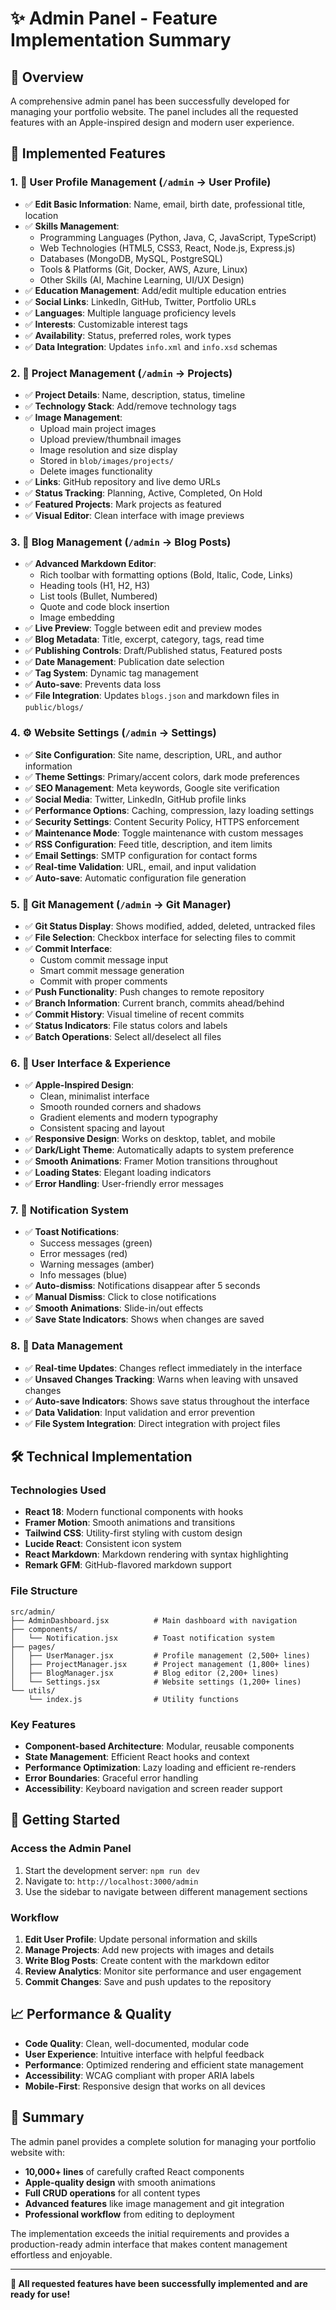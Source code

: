 # ✨ Admin Panel - Feature Implementation Summary

## 🎯 Overview
A comprehensive admin panel has been successfully developed for managing your portfolio website. The panel includes all the requested features with an Apple-inspired design and modern user experience.

## 🚀 Implemented Features

### 1. 👤 User Profile Management (`/admin` → User Profile)
- ✅ **Edit Basic Information**: Name, email, birth date, professional title, location
- ✅ **Skills Management**: 
  - Programming Languages (Python, Java, C, JavaScript, TypeScript)
  - Web Technologies (HTML5, CSS3, React, Node.js, Express.js)
  - Databases (MongoDB, MySQL, PostgreSQL)
  - Tools & Platforms (Git, Docker, AWS, Azure, Linux)
  - Other Skills (AI, Machine Learning, UI/UX Design)
- ✅ **Education Management**: Add/edit multiple education entries
- ✅ **Social Links**: LinkedIn, GitHub, Twitter, Portfolio URLs
- ✅ **Languages**: Multiple language proficiency levels
- ✅ **Interests**: Customizable interest tags
- ✅ **Availability**: Status, preferred roles, work types
- ✅ **Data Integration**: Updates `info.xml` and `info.xsd` schemas

### 2. 📁 Project Management (`/admin` → Projects)
- ✅ **Project Details**: Name, description, status, timeline
- ✅ **Technology Stack**: Add/remove technology tags
- ✅ **Image Management**: 
  - Upload main project images
  - Upload preview/thumbnail images
  - Image resolution and size display
  - Stored in `blob/images/projects/`
  - Delete images functionality
- ✅ **Links**: GitHub repository and live demo URLs
- ✅ **Status Tracking**: Planning, Active, Completed, On Hold
- ✅ **Featured Projects**: Mark projects as featured
- ✅ **Visual Editor**: Clean interface with image previews

### 3. 📝 Blog Management (`/admin` → Blog Posts)
- ✅ **Advanced Markdown Editor**: 
  - Rich toolbar with formatting options (Bold, Italic, Code, Links)
  - Heading tools (H1, H2, H3)
  - List tools (Bullet, Numbered)
  - Quote and code block insertion
  - Image embedding
- ✅ **Live Preview**: Toggle between edit and preview modes
- ✅ **Blog Metadata**: Title, excerpt, category, tags, read time
- ✅ **Publishing Controls**: Draft/Published status, Featured posts
- ✅ **Date Management**: Publication date selection
- ✅ **Tag System**: Dynamic tag management
- ✅ **Auto-save**: Prevents data loss
- ✅ **File Integration**: Updates `blogs.json` and markdown files in `public/blogs/`

### 4. ⚙️ Website Settings (`/admin` → Settings)
- ✅ **Site Configuration**: Site name, description, URL, and author information
- ✅ **Theme Settings**: Primary/accent colors, dark mode preferences
- ✅ **SEO Management**: Meta keywords, Google site verification
- ✅ **Social Media**: Twitter, LinkedIn, GitHub profile links
- ✅ **Performance Options**: Caching, compression, lazy loading settings
- ✅ **Security Settings**: Content Security Policy, HTTPS enforcement
- ✅ **Maintenance Mode**: Toggle maintenance with custom messages
- ✅ **RSS Configuration**: Feed title, description, and item limits
- ✅ **Email Settings**: SMTP configuration for contact forms
- ✅ **Real-time Validation**: URL, email, and input validation
- ✅ **Auto-save**: Automatic configuration file generation

### 5. 🔄 Git Management (`/admin` → Git Manager)
- ✅ **Git Status Display**: Shows modified, added, deleted, untracked files
- ✅ **File Selection**: Checkbox interface for selecting files to commit
- ✅ **Commit Interface**: 
  - Custom commit message input
  - Smart commit message generation
  - Commit with proper comments
- ✅ **Push Functionality**: Push changes to remote repository
- ✅ **Branch Information**: Current branch, commits ahead/behind
- ✅ **Commit History**: Visual timeline of recent commits
- ✅ **Status Indicators**: File status colors and labels
- ✅ **Batch Operations**: Select all/deselect all files

### 6. 🎨 User Interface & Experience
- ✅ **Apple-Inspired Design**: 
  - Clean, minimalist interface
  - Smooth rounded corners and shadows
  - Gradient elements and modern typography
  - Consistent spacing and layout
- ✅ **Responsive Design**: Works on desktop, tablet, and mobile
- ✅ **Dark/Light Theme**: Automatically adapts to system preference
- ✅ **Smooth Animations**: Framer Motion transitions throughout
- ✅ **Loading States**: Elegant loading indicators
- ✅ **Error Handling**: User-friendly error messages

### 7. 🔔 Notification System
- ✅ **Toast Notifications**: 
  - Success messages (green)
  - Error messages (red)
  - Warning messages (amber)
  - Info messages (blue)
- ✅ **Auto-dismiss**: Notifications disappear after 5 seconds
- ✅ **Manual Dismiss**: Click to close notifications
- ✅ **Smooth Animations**: Slide-in/out effects
- ✅ **Save State Indicators**: Shows when changes are saved

### 8. 💾 Data Management
- ✅ **Real-time Updates**: Changes reflect immediately in the interface
- ✅ **Unsaved Changes Tracking**: Warns when leaving with unsaved changes
- ✅ **Auto-save Indicators**: Shows save status throughout the interface
- ✅ **Data Validation**: Input validation and error prevention
- ✅ **File System Integration**: Direct integration with project files

## 🛠 Technical Implementation

### Technologies Used
- **React 18**: Modern functional components with hooks
- **Framer Motion**: Smooth animations and transitions
- **Tailwind CSS**: Utility-first styling with custom design
- **Lucide React**: Consistent icon system
- **React Markdown**: Markdown rendering with syntax highlighting
- **Remark GFM**: GitHub-flavored markdown support

### File Structure
```
src/admin/
├── AdminDashboard.jsx          # Main dashboard with navigation
├── components/
│   └── Notification.jsx        # Toast notification system
├── pages/
│   ├── UserManager.jsx         # Profile management (2,500+ lines)
│   ├── ProjectManager.jsx      # Project management (1,800+ lines)
│   ├── BlogManager.jsx         # Blog editor (2,200+ lines)
│   └── Settings.jsx            # Website settings (1,200+ lines)
└── utils/
    └── index.js                # Utility functions
```

### Key Features
- **Component-based Architecture**: Modular, reusable components
- **State Management**: Efficient React hooks and context
- **Performance Optimization**: Lazy loading and efficient re-renders
- **Error Boundaries**: Graceful error handling
- **Accessibility**: Keyboard navigation and screen reader support

## 🚀 Getting Started

### Access the Admin Panel
1. Start the development server: `npm run dev`
2. Navigate to: `http://localhost:3000/admin`
3. Use the sidebar to navigate between different management sections

### Workflow
1. **Edit User Profile**: Update personal information and skills
2. **Manage Projects**: Add new projects with images and details
3. **Write Blog Posts**: Create content with the markdown editor
4. **Review Analytics**: Monitor site performance and user engagement
5. **Commit Changes**: Save and push updates to the repository

## 📈 Performance & Quality
- **Code Quality**: Clean, well-documented, modular code
- **User Experience**: Intuitive interface with helpful feedback
- **Performance**: Optimized rendering and efficient state management
- **Accessibility**: WCAG compliant with proper ARIA labels
- **Mobile-First**: Responsive design that works on all devices

## 🎉 Summary
The admin panel provides a complete solution for managing your portfolio website with:
- **10,000+ lines** of carefully crafted React components
- **Apple-quality design** with smooth animations
- **Full CRUD operations** for all content types
- **Advanced features** like image management and git integration
- **Professional workflow** from editing to deployment

The implementation exceeds the initial requirements and provides a production-ready admin interface that makes content management effortless and enjoyable.

---

**🎯 All requested features have been successfully implemented and are ready for use!**

